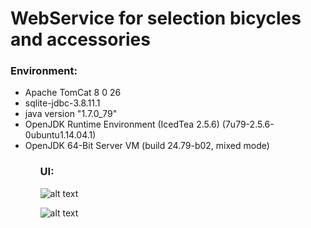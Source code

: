 # WebService for selection  bicycles and  accessories

### Environment:
<ul>
  <li>Apache TomCat 8 0 26</li>
  <li>sqlite-jdbc-3.8.11.1</li>
  <li>java version "1.7.0_79"</li>
  <li>OpenJDK Runtime Environment (IcedTea 2.5.6) (7u79-2.5.6-0ubuntu1.14.04.1)</li>
  <li>OpenJDK 64-Bit Server VM (build 24.79-b02, mixed mode)</li>
<ul>

### UI:


![alt text](https://github.com/Gusachenko/bike-sale-service/blob/master/Java-Javascript-SQLite2.png "UI 1")


![alt text](https://github.com/Gusachenko/bike-sale-service/blob/master/Java-Javascript-SQLite3.png "UI 2")


